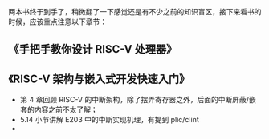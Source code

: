 两本书终于到手了，稍微翻了一下感觉还是有不少之前的知识盲区，接下来看书的时候，应该重点注意以下章节：

## 《手把手教你设计 RISC-V 处理器》

## 《RISC-V 架构与嵌入式开发快速入门》
* 第 4 章回顾 RISC-V 的中断架构，除了摆弄寄存器之外，后面的中断屏蔽/嵌套的内容之前不太了解；
* 5.14 小节讲解 E203 中的中断实现机理，有提到 plic/clint
* 